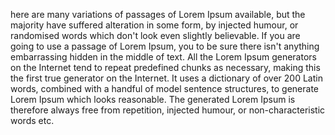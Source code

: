 here are many variations of passages of Lorem Ipsum available, 
but the majority have suffered alteration in some form, by injected 
humour, or randomised words which don't look even slightly believable. 
If you are going to use a passage of Lorem Ipsum, you  to be sure 
there isn't anything embarrassing hidden in the middle of text. All 
the Lorem Ipsum generators on the Internet tend to repeat predefined 
chunks as necessary, making this the first true generator on the 
Internet. It uses a dictionary of over 200 Latin words, combined with 
a handful of model sentence structures, to generate Lorem Ipsum which 
looks reasonable. The generated Lorem Ipsum is therefore always free 
from repetition, injected humour, or non-characteristic words etc.